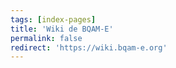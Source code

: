 ```yaml
---
tags: [index-pages]
title: 'Wiki de BQAM-E'
permalink: false
redirect: 'https://wiki.bqam-e.org'
---
```

